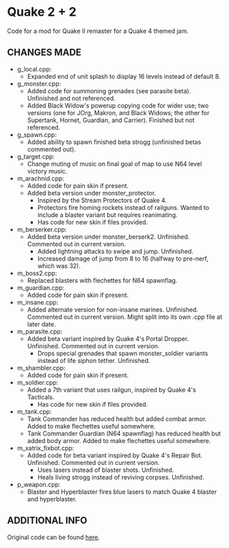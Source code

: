 # Quake 2 + 2
 Code for a mod for Quake II remaster for a Quake 4 themed jam.

## CHANGES MADE
- g_local.cpp:<br>
	- Expanded end of unit splash to display 16 levels instead of default 8.
- g_monster.cpp:<br>
  - Added code for summoning grenades (see parasite beta). Unfinished and not referenced.
  - Added Black Widow's powerup copying code for wider use; two versions (one for JOrg, Makron, and Black Widows; the other for Supertank, Hornet, Guardian, and Carrier). Finished but not referenced.
- g_spawn.cpp:<br>
  - Added ability to spawn finished beta strogg (unfinished betas commented out).
- g_target.cpp:<br>
	- Change muting of music on final goal of map to use N64 level victory music.
- m_arachnid.cpp:<br>
	- Added code for pain skin if present.
  - Added beta version under monster_protector.
    - Inspired by the Stream Protectors of Quake 4.
    - Protectors fire homing rockets instead of railguns. Wanted to include a blaster variant but requires reanimating.
    - Has code for new skin if files provided.
- m_berserker.cpp:<br>
  - Added beta version under monster_berserk2. Unfinished. Commented out in current version.
    - Added lightning attacks to swipe and jump. Unfinished.
    - Increased damage of jump from 8 to 16 (halfway to pre-nerf, which was 32).
- m_boss2.cpp:<br>
  - Replaced blasters with flechettes for N64 spawnflag.
- m_guardian.cpp:<br>
  - Added code for pain skin if present.
- m_insane.cpp:<br>
  - Added alternate version for non-insane marines. Unfinished. Commented out in current version. Might split into its own .cpp file at later date.
- m_parasite.cpp:<br>
  - Added beta variant inspired by Quake 4's Portal Dropper. Unfinished. Commented out in current version.
  	- Drops special grenades that spawn monster_soldier variants instead of life siphon tether. Unfinished.
- m_shambler.cpp:<br>
  - Added code for pain skin if present.
- m_soldier.cpp:<br>
  - Added a 7th variant that uses railgun, inspired by Quake 4's Tacticals.
    - Has code for new skin if files provided.
- m_tank.cpp:<br>
  - Tank Commander has reduced health but added combat armor. Added to make flechettes useful somewhere.
  - Tank Commander Guardian (N64 spawnflag) has reduced health but added body armor. Added to make flechettes useful somewhere.
- m_xatrix_fixbot.cpp:<br>
  - Added code for beta variant inspired by Quake 4's Repair Bot. Unfinished. Commented out in current version.
  	- Uses lasers instead of blaster shots. Unfinished.
  	- Heals living strogg instead of reviving corpses. Unfinished.
- p_weapon.cpp:<br>
  - Blaster and Hyperblaster fires blue lasers to match Quake 4 blaster and hyperblaster.

## ADDITIONAL INFO
Original code can be found [here](https://github.com/id-Software/quake2-rerelease-dll).
